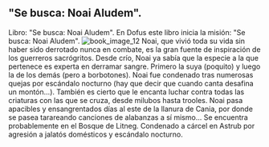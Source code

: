 ## "Se busca: Noai Aludem".
Libro: "Se busca: Noai Aludem".
En Dofus este libro inicia la misión: "Se busca: Noai Aludem".
![book_image_12](https://media.discordapp.net/attachments/1105643336989159555/1105647546430410762/12.jpg)
Noai, que vivió toda su vida sin haber sido derrotado nunca en combate, es la gran fuente de inspiración de los guerreros sacrógritos. Desde crío, Noai ya sabía que la especie a la que pertenece es experta en derramar sangre. Primero la suya (poquito) y luego la de los demás (pero a borbotones).
Noai fue condenado tras numerosas quejas por escándalo nocturno (hay que decir que cuando canta desafina un montón...). También es cierto que le encanta luchar contra todas las criaturas con las que se cruza, desde milubos hasta trooles.
Noai pasa apacibles y ensangrentados días al este de la llanura de Cania, por donde se pasea tarareando canciones de alabanzas a sí mismo...
Se encuentra probablemente en el Bosque de Litneg.
Condenado a cárcel en Astrub por agresión a jalatós domésticos y escándalo nocturno.